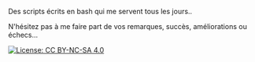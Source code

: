 Des scripts écrits en bash qui me servent tous les jours..

N'hésitez pas à me faire part de vos remarques, succès, améliorations ou échecs...

[![License: CC BY-NC-SA 4.0](https://img.shields.io/badge/License-CC%20BY--NC--SA%204.0-lightgrey.svg)](http://creativecommons.org/licenses/by-nc-sa/4.0/)
